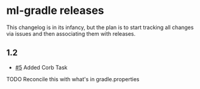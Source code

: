 # ml-gradle releases
This changelog is in its infancy, but the plan is to start tracking all changes via issues and then associating them
with releases. 

## 1.2

* [#5](https://github.com/rjrudin/ml-gradle/issues/5) Added Corb Task


TODO Reconcile this with what's in gradle.properties